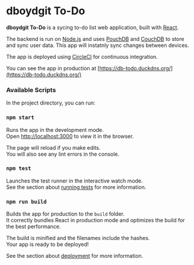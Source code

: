 # dboydgit To-Do

**dboydgit To-Do** is a sycing to-do list web application, built with [React](https://reactjs.org/).

The backend is run on [Node.js](https://nodejs.org/) and uses [PouchDB](https://pouchdb.com/) and [CouchDB](http://couchdb.apache.org/) to store and sync user data. This app will instatnly sync changes between devices.

The app is deployed using [CircleCI](https://circleci.com/) for continuous integration.

You can see the app in production at [https://db-todo.duckdns.org/](https://db-todo.duckdns.org/)

### Available Scripts

In the project directory, you can run:

### `npm start`

Runs the app in the development mode.<br />
Open [http://localhost:3000](http://localhost:3000) to view it in the browser.

The page will reload if you make edits.<br />
You will also see any lint errors in the console.

### `npm test`

Launches the test runner in the interactive watch mode.<br />
See the section about [running tests](https://facebook.github.io/create-react-app/docs/running-tests) for more information.

### `npm run build`

Builds the app for production to the `build` folder.<br />
It correctly bundles React in production mode and optimizes the build for the best performance.

The build is minified and the filenames include the hashes.<br />
Your app is ready to be deployed!

See the section about [deployment](https://facebook.github.io/create-react-app/docs/deployment) for more information.
